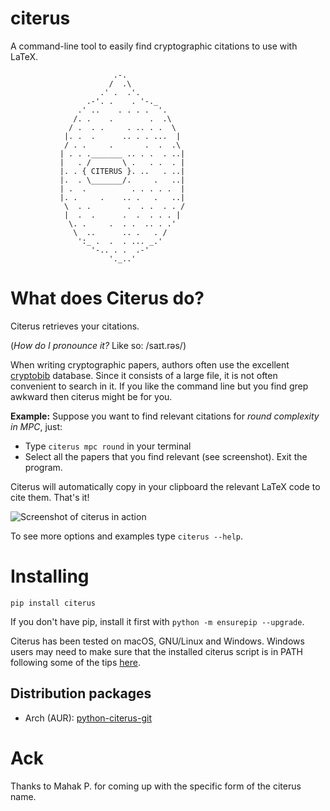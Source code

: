 # citerus
A command-line tool to easily find cryptographic citations to use with LaTeX.

                           .-.
                          /  .\
                        .' .  .'.
                     .-'. .    . '-._
                   .' ..    . . . .  '.
                  /. .    .        .  .\
                 / .  . .     . .. . .  \
                |. .  .      .. . . ...  |
                / . .     .       .  .  .\
               | . . ._______ .. . .  . ..|
               |   . /       \ .   . .  . |
               |. . { CITERUS }. ..   . ..|
               |.  . \_______/.     .   ..|
               | .  .          . . . . .  |
               |. .     .    .. .   .   ..|
                \  . .        .  . .  . . /
                |  .  .      .  .  . . . |
                 \. .     .  . .  .. . .'
                  \  ..      .. .   . /
                   ':_ .  .  . ... _.'
                      '-.. . .  .-'
                          '._..'


# What does Citerus do?

Citerus retrieves your citations. 

(_How do I pronounce it?_ Like so: /saɪt.rəs/)

When writing cryptographic papers, authors often use the excellent [cryptobib](https://cryptobib.di.ens.fr/) database. Since it consists of a large file, it is not often convenient to search in it. If you like the command line but you find grep awkward then citerus might be for you.

**Example:** 
Suppose you want to find relevant citations for _round complexity in MPC_, just:
- Type `citerus mpc round` in your terminal
- Select all the papers that you find relevant (see screenshot). Exit the program.

Citerus will automatically copy in your clipboard the relevant LaTeX code to cite them.
That's it!

![Screenshot of citerus in action](./citerus-screenshot.png)

To see more options and examples type `citerus --help`.


# Installing
`pip install citerus`

If you don't have pip, install it first with `python -m ensurepip --upgrade`.

Citerus has been tested on macOS, GNU/Linux and Windows. Windows users may need to make sure that the installed citerus script is in PATH following some of the tips [here](https://superuser.com/questions/1372793/the-script-is-installed-in-directory-which-is-not-path).

## Distribution packages

- Arch (AUR): [python-citerus-git](https://aur.archlinux.org/packages/python-citerus-git)

# Ack
Thanks to Mahak P. for coming up with the specific form of the citerus name.
